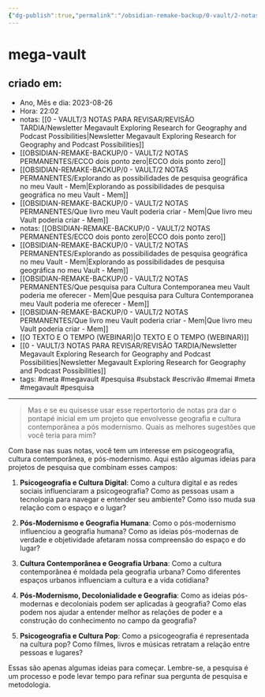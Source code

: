 ```yaml
---
{"dg-publish":true,"permalink":"/obsidian-remake-backup/0-vault/2-notas-permanentes/projeto-revolucionario-explorando-o-mega-vault-para-inovacao-e-pesquisa/","tags":["permanente","meta","megavault","pesquisa","substack","escrivão","memai"],"dgHomeLink":true,"dgShowLocalGraph":true,"dgShowFileTree":true,"dgEnableSearch":true,"noteIcon":""}
---
```


# mega-vault

## criado em: 
-  Ano, Mês e dia: 2023-08-26
- Hora: 22:02
- notas: [[0 - VAULT/3 NOTAS PARA REVISAR/REVISÃO TARDIA/Newsletter Megavault Exploring Research for Geography and Podcast Possibilities\|Newsletter Megavault Exploring Research for Geography and Podcast Possibilities]]
- [[OBSIDIAN-REMAKE-BACKUP/0 - VAULT/2 NOTAS PERMANENTES/ECCO dois ponto zero\|ECCO dois ponto zero]]
- [[OBSIDIAN-REMAKE-BACKUP/0 - VAULT/2 NOTAS PERMANENTES/Explorando as possibilidades de pesquisa geográfica no meu Vault - Mem\|Explorando as possibilidades de pesquisa geográfica no meu Vault - Mem]] 
- [[OBSIDIAN-REMAKE-BACKUP/0 - VAULT/2 NOTAS PERMANENTES/Que livro meu Vault poderia criar - Mem\|Que livro meu Vault poderia criar - Mem]]
- notas: [[OBSIDIAN-REMAKE-BACKUP/0 - VAULT/2 NOTAS PERMANENTES/ECCO dois ponto zero\|ECCO dois ponto zero]]
- [[OBSIDIAN-REMAKE-BACKUP/0 - VAULT/2 NOTAS PERMANENTES/Explorando as possibilidades de pesquisa geográfica no meu Vault - Mem\|Explorando as possibilidades de pesquisa geográfica no meu Vault - Mem]]
- [[OBSIDIAN-REMAKE-BACKUP/0 - VAULT/2 NOTAS PERMANENTES/Que pesquisa para Cultura Contemporanea meu Vault poderia me oferecer - Mem\|Que pesquisa para Cultura Contemporanea meu Vault poderia me oferecer - Mem]]
- [[OBSIDIAN-REMAKE-BACKUP/0 - VAULT/2 NOTAS PERMANENTES/Que livro meu Vault poderia criar - Mem\|Que livro meu Vault poderia criar - Mem]]
- [[O TEXTO E O TEMPO (WEBINAR)\|O TEXTO E O TEMPO (WEBINAR)]]
- [[0 - VAULT/3 NOTAS PARA REVISAR/REVISÃO TARDIA/Newsletter Megavault Exploring Research for Geography and Podcast Possibilities\|Newsletter Megavault Exploring Research for Geography and Podcast Possibilities]]
- tags: #meta #megavault #pesquisa #substack #escrivão #memai #meta #megavault #pesquisa 
---
> Mas e se eu quisesse usar esse repertortorio de notas pra dar o pontapé inicial em um projeto que envolvesse geografia e cultura contemporânea a pós modernismo. Quais as melhores sugestões que você teria para mim?

Com base nas suas notas, você tem um interesse em psicogeografia, cultura contemporânea, e pós-modernismo. Aqui estão algumas ideias para projetos de pesquisa que combinam esses campos:

1.  **Psicogeografia e Cultura Digital**: Como a cultura digital e as redes sociais influenciaram a psicogeografia? Como as pessoas usam a tecnologia para navegar e entender seu ambiente? Como isso muda sua relação com o espaço e o lugar?

2.  **Pós-Modernismo e Geografia Humana**: Como o pós-modernismo influenciou a geografia humana? Como as ideias pós-modernas de verdade e objetividade afetaram nossa compreensão do espaço e do lugar?

3.  **Cultura Contemporânea e Geografia Urbana**: Como a cultura contemporânea é moldada pela geografia urbana? Como diferentes espaços urbanos influenciam a cultura e a vida cotidiana?

4.  **Pós-Modernismo, Decolonialidade e Geografia**: Como as ideias pós-modernas e decoloniais podem ser aplicadas à geografia? Como elas podem nos ajudar a entender melhor as relações de poder e a construção do conhecimento no campo da geografia?

5.  **Psicogeografia e Cultura Pop**: Como a psicogeografia é representada na cultura pop? Como filmes, livros e músicas retratam a relação entre pessoas e lugares?

Essas são apenas algumas ideias para começar. Lembre-se, a pesquisa é um processo e pode levar tempo para refinar sua pergunta de pesquisa e metodologia.